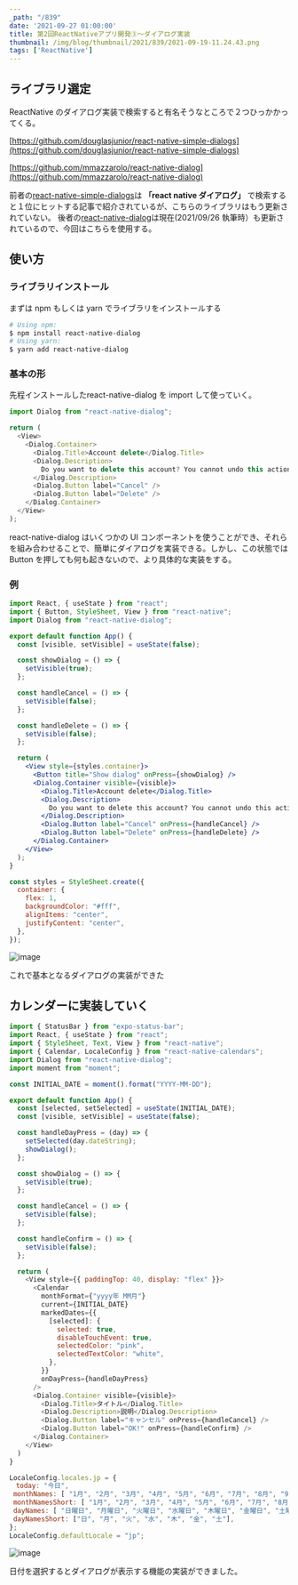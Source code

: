 ```yaml
---
_path: "/839"
date: '2021-09-27 01:00:00'
title: 第2回ReactNativeアプリ開発③〜ダイアログ実装
thumbnail: /img/blog/thumbnail/2021/839/2021-09-19-11.24.43.png
tags: ['ReactNative']
---
```

## ライブラリ選定

ReactNative のダイアログ実装で検索すると有名そうなところで２つひっかかってくる。

[https://github.com/douglasjunior/react-native-simple-dialogs](https://github.com/douglasjunior/react-native-simple-dialogs)

[https://github.com/mmazzarolo/react-native-dialog](https://github.com/mmazzarolo/react-native-dialog)

前者の[react-native-simple-dialogs](https://github.com/douglasjunior/react-native-simple-dialogs)は **「react native ダイアログ」** で検索すると１位にヒットする記事で紹介されているが、こちらのライブラリはもう更新されていない。
後者の[react-native-dialog](https://github.com/mmazzarolo/react-native-dialog)は現在(2021/09/26 執筆時）も更新されているので、今回はこちらを使用する。

## 使い方

### ライブラリインストール

まずは npm もしくは yarn でライブラリをインストールする

```sh
# Using npm:
$ npm install react-native-dialog
# Using yarn:
$ yarn add react-native-dialog
```

### 基本の形

先程インストールしたreact-native-dialog を import して使っていく。

```javascript
import Dialog from "react-native-dialog";

return (
  <View>
    <Dialog.Container>
      <Dialog.Title>Account delete</Dialog.Title>
      <Dialog.Description>
        Do you want to delete this account? You cannot undo this action.
      </Dialog.Description>
      <Dialog.Button label="Cancel" />
      <Dialog.Button label="Delete" />
    </Dialog.Container>
  </View>
);
```

react-native-dialog はいくつかの UI コンポーネントを使うことができ、それらを組み合わせることで、簡単にダイアログを実装できる。しかし、この状態では Button を押しても何も起きないので、より具体的な実装をする。

### 例

```jsx
import React, { useState } from "react";
import { Button, StyleSheet, View } from "react-native";
import Dialog from "react-native-dialog";

export default function App() {
  const [visible, setVisible] = useState(false);

  const showDialog = () => {
    setVisible(true);
  };

  const handleCancel = () => {
    setVisible(false);
  };

  const handleDelete = () => {
    setVisible(false);
  };

  return (
    <View style={styles.container}>
      <Button title="Show dialog" onPress={showDialog} />
      <Dialog.Container visible={visible}>
        <Dialog.Title>Account delete</Dialog.Title>
        <Dialog.Description>
          Do you want to delete this account? You cannot undo this action.
        </Dialog.Description>
        <Dialog.Button label="Cancel" onPress={handleCancel} />
        <Dialog.Button label="Delete" onPress={handleDelete} />
      </Dialog.Container>
    </View>
  );
}

const styles = StyleSheet.create({
  container: {
    flex: 1,
    backgroundColor: "#fff",
    alignItems: "center",
    justifyContent: "center",
  },
});
```

![image](/img/blog/contents/2021/09/2021-09-26-20.02.16.png)

これで基本となるダイアログの実装ができた

## カレンダーに実装していく

```javascript
import { StatusBar } from "expo-status-bar";
import React, { useState } from "react";
import { StyleSheet, Text, View } from "react-native";
import { Calendar, LocaleConfig } from "react-native-calendars";
import Dialog from "react-native-dialog";
import moment from "moment";

const INITIAL_DATE = moment().format("YYYY-MM-DD");

export default function App() {
  const [selected, setSelected] = useState(INITIAL_DATE);
  const [visible, setVisible] = useState(false);

  const handleDayPress = (day) => {
    setSelected(day.dateString);
    showDialog();
  };

  const showDialog = () => {
    setVisible(true);
  };

  const handleCancel = () => {
    setVisible(false);
  };

  const handleConfirm = () => {
    setVisible(false);
  };

  return (
    <View style={{ paddingTop: 40, display: "flex" }}>
      <Calendar
        monthFormat={"yyyy年 MM月"}
        current={INITIAL_DATE}
        markedDates={{
          [selected]: {
            selected: true,
            disableTouchEvent: true,
            selectedColor: "pink",
            selectedTextColor: "white",
          },
        }}
        onDayPress={handleDayPress}
      />
      <Dialog.Container visible={visible}>
        <Dialog.Title>タイトル</Dialog.Title>
        <Dialog.Description>説明</Dialog.Description>
        <Dialog.Button label="キャンセル" onPress={handleCancel} />
        <Dialog.Button label="OK!" onPress={handleConfirm} />
      </Dialog.Container>
    </View>
  )
}

LocaleConfig.locales.jp = {
　today: "今日",
 monthNames: [ "1月", "2月", "3月", "4月", "5月", "6月", "7月", "8月", "9月", "10月", "11月", "12月", ],
 monthNamesShort: [ "1月", "2月", "3月", "4月", "5月", "6月", "7月", "8月", "9月", "10月", "11月", "12月", ],
 dayNames: [ "日曜日", "月曜日", "火曜日", "水曜日", "木曜日", "金曜日", "土曜日", ],
 dayNamesShort: ["日", "月", "火", "水", "木", "金", "土"],
};
LocaleConfig.defaultLocale = "jp";

````

![image](/img/blog/contents/2021/09/2021-09-26-20.19.32.png)

日付を選択するとダイアログが表示する機能の実装ができました。
